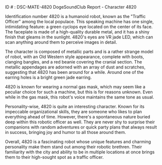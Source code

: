 ID # : DSC-MATE-4820
DogeSoundClub Report - Character 4820

Identification number 4820 is a humanoid robot, known as the "Traffic Officer" among the local populace. This speaking machine has one single, intimidating feature: a green cyclops eye located on the center of its face. The faceplate is made of a high-quality durable metal, and it has a shiny finish that gleams in the sunlight. 4820's eyes are VR jade LED, which can scan anything around them to perceive images in detail.

The character is composed of metallic parts and is a rather strange model of robot, with an Old Western style appearance, complete with boots, clanging bangles, and a red beanie covering the cranial section. The metallic appendages are adorned with an array of dust and scratches, suggesting that 4820 has been around for a while. Around one of the earring holes is a bright green jade earring.

4820 is known for wearing a normal gas mask, which may seem like a peculiar choice for such a machine, but this is for reasons unknown. Even while in the gas mask, this robot's voice maintains the same tone as usual.

Personality-wise, 4820 is quite an interesting character. Known for its impeccable organizational skills, they are someone who likes to plan everything ahead of time. However, there's a spontaneous nature buried deep within this robotic officer as well. They are never shy to surprise their companions with random adventures or quick party plans that always result in success, bringing joy and humor to all those around them.

Overall, 4820 is a fascinating robot whose unique features and charming personality make them stand out among their robotic brethren. Their familiarity with the city and ability to be in multiple locations at once brings them to their high-sought spot as a traffic officer.